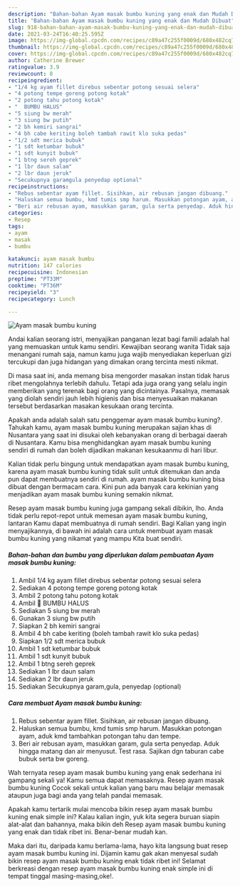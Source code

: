 ```yaml
---
description: "Bahan-bahan Ayam masak bumbu kuning yang enak dan Mudah Dibuat"
title: "Bahan-bahan Ayam masak bumbu kuning yang enak dan Mudah Dibuat"
slug: 918-bahan-bahan-ayam-masak-bumbu-kuning-yang-enak-dan-mudah-dibuat
date: 2021-03-24T16:40:25.595Z
image: https://img-global.cpcdn.com/recipes/c89a47c255f0009d/680x482cq70/ayam-masak-bumbu-kuning-foto-resep-utama.jpg
thumbnail: https://img-global.cpcdn.com/recipes/c89a47c255f0009d/680x482cq70/ayam-masak-bumbu-kuning-foto-resep-utama.jpg
cover: https://img-global.cpcdn.com/recipes/c89a47c255f0009d/680x482cq70/ayam-masak-bumbu-kuning-foto-resep-utama.jpg
author: Catherine Brewer
ratingvalue: 3.9
reviewcount: 8
recipeingredient:
- "1/4 kg ayam fillet direbus sebentar potong sesuai selera"
- "4 potong tempe goreng potong kotak"
- "2 potong tahu potong kotak"
- "  BUMBU HALUS"
- "5 siung bw merah"
- "3 siung bw putih"
- "2 bh kemiri sangrai"
- "4 bh cabe keriting boleh tambah rawit klo suka pedas"
- "1/2 sdt merica bubuk"
- "1 sdt ketumbar bubuk"
- "1 sdt kunyit bubuk"
- "1 btng sereh geprek"
- "1 lbr daun salam"
- "2 lbr daun jeruk"
- "Secukupnya garamgula penyedap optional"
recipeinstructions:
- "Rebus sebentar ayam fillet. Sisihkan, air rebusan jangan dibuang."
- "Haluskan semua bumbu, kmd tumis smp harum. Masukkan potongan ayam, aduk kmd tambahkan potongan tahu dan tempe."
- "Beri air rebusan ayam, masukkan garam, gula serta penyedap. Aduk hingga matang dan air menyusut. Test rasa. Sajikan dgn taburan cabe bubuk serta bw goreng."
categories:
- Resep
tags:
- ayam
- masak
- bumbu

katakunci: ayam masak bumbu 
nutrition: 147 calories
recipecuisine: Indonesian
preptime: "PT33M"
cooktime: "PT36M"
recipeyield: "3"
recipecategory: Lunch

---
```



![Ayam masak bumbu kuning](https://img-global.cpcdn.com/recipes/c89a47c255f0009d/680x482cq70/ayam-masak-bumbu-kuning-foto-resep-utama.jpg)

Andai kalian seorang istri, menyajikan panganan lezat bagi famili adalah hal yang memuaskan untuk kamu sendiri. Kewajiban seorang  wanita Tidak saja menangani rumah saja, namun kamu juga wajib menyediakan keperluan gizi tercukupi dan juga hidangan yang dimakan orang tercinta mesti nikmat.

Di masa  saat ini, anda memang bisa mengorder masakan instan tidak harus ribet mengolahnya terlebih dahulu. Tetapi ada juga orang yang selalu ingin memberikan yang terenak bagi orang yang dicintainya. Pasalnya, memasak yang diolah sendiri jauh lebih higienis dan bisa menyesuaikan makanan tersebut berdasarkan masakan kesukaan orang tercinta. 



Apakah anda adalah salah satu penggemar ayam masak bumbu kuning?. Tahukah kamu, ayam masak bumbu kuning merupakan sajian khas di Nusantara yang saat ini disukai oleh kebanyakan orang di berbagai daerah di Nusantara. Kamu bisa menghidangkan ayam masak bumbu kuning sendiri di rumah dan boleh dijadikan makanan kesukaanmu di hari libur.

Kalian tidak perlu bingung untuk mendapatkan ayam masak bumbu kuning, karena ayam masak bumbu kuning tidak sulit untuk ditemukan dan anda pun dapat membuatnya sendiri di rumah. ayam masak bumbu kuning bisa dibuat dengan bermacam cara. Kini pun ada banyak cara kekinian yang menjadikan ayam masak bumbu kuning semakin nikmat.

Resep ayam masak bumbu kuning juga gampang sekali dibikin, lho. Anda tidak perlu repot-repot untuk memesan ayam masak bumbu kuning, lantaran Kamu dapat membuatnya di rumah sendiri. Bagi Kalian yang ingin menyajikannya, di bawah ini adalah cara untuk membuat ayam masak bumbu kuning yang nikamat yang mampu Kita buat sendiri.

<!--inarticleads1-->

##### Bahan-bahan dan bumbu yang diperlukan dalam pembuatan Ayam masak bumbu kuning:

1. Ambil 1/4 kg ayam fillet direbus sebentar potong sesuai selera
1. Sediakan 4 potong tempe goreng potong kotak
1. Ambil 2 potong tahu potong kotak
1. Ambil  🧂 BUMBU HALUS
1. Sediakan 5 siung bw merah
1. Gunakan 3 siung bw putih
1. Siapkan 2 bh kemiri sangrai
1. Ambil 4 bh cabe keriting (boleh tambah rawit klo suka pedas)
1. Siapkan 1/2 sdt merica bubuk
1. Ambil 1 sdt ketumbar bubuk
1. Ambil 1 sdt kunyit bubuk
1. Ambil 1 btng sereh geprek
1. Sediakan 1 lbr daun salam
1. Sediakan 2 lbr daun jeruk
1. Sediakan Secukupnya garam,gula, penyedap (optional)




<!--inarticleads2-->

##### Cara membuat Ayam masak bumbu kuning:

1. Rebus sebentar ayam fillet. Sisihkan, air rebusan jangan dibuang.
1. Haluskan semua bumbu, kmd tumis smp harum. Masukkan potongan ayam, aduk kmd tambahkan potongan tahu dan tempe.
1. Beri air rebusan ayam, masukkan garam, gula serta penyedap. Aduk hingga matang dan air menyusut. Test rasa. Sajikan dgn taburan cabe bubuk serta bw goreng.




Wah ternyata resep ayam masak bumbu kuning yang enak sederhana ini gampang sekali ya! Kamu semua dapat memasaknya. Resep ayam masak bumbu kuning Cocok sekali untuk kalian yang baru mau belajar memasak ataupun juga bagi anda yang telah pandai memasak.

Apakah kamu tertarik mulai mencoba bikin resep ayam masak bumbu kuning enak simple ini? Kalau kalian ingin, yuk kita segera buruan siapin alat-alat dan bahannya, maka bikin deh Resep ayam masak bumbu kuning yang enak dan tidak ribet ini. Benar-benar mudah kan. 

Maka dari itu, daripada kamu berlama-lama, hayo kita langsung buat resep ayam masak bumbu kuning ini. Dijamin kamu gak akan menyesal sudah bikin resep ayam masak bumbu kuning enak tidak ribet ini! Selamat berkreasi dengan resep ayam masak bumbu kuning enak simple ini di tempat tinggal masing-masing,oke!.

